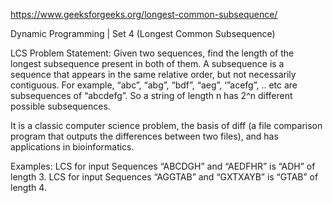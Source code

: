 https://www.geeksforgeeks.org/longest-common-subsequence/

Dynamic Programming | Set 4 (Longest Common Subsequence)

LCS Problem Statement: Given two sequences, find the length of the longest subsequence present in
both of them. A subsequence is a sequence that appears in the same relative order, but not
necessarily contiguous. For example, “abc”, “abg”, “bdf”, “aeg”, ‘”acefg”, .. etc are subsequences
of “abcdefg”. So a string of length n has 2^n different possible subsequences.

It is a classic computer science problem, the basis of diff (a file comparison program that outputs
the differences between two files), and has applications in bioinformatics.

Examples:
LCS for input Sequences “ABCDGH” and “AEDFHR” is “ADH” of length 3. LCS for input Sequences “AGGTAB”
and “GXTXAYB” is “GTAB” of length 4.
